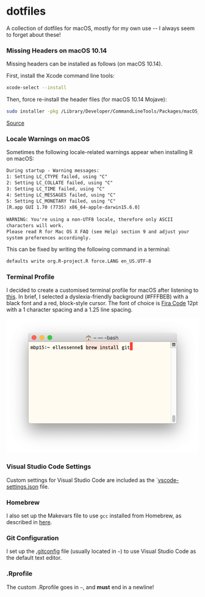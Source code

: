 # dotfiles

A collection of dotfiles for macOS, mostly for my own use -- I always seem to forget about these!

### Missing Headers on macOS 10.14

Missing headers can be installed as follows (on macOS 10.14).

First, install the Xcode command line tools:

```bash
xcode-select --install
```

Then, force re-install the header files (for macOS 10.14 Mojave):


```bash
sudo installer -pkg /Library/Developer/CommandLineTools/Packages/macOS_SDK_headers_for_macOS_10.14.pkg -target /
```

[Source](https://donatstudios.com/MojaveMissingHeaderFiles)

### Locale Warnings on macOS

Sometimes the following locale-related warnings appear when installing R on macOS:

```
During startup - Warning messages:
1: Setting LC_CTYPE failed, using "C"
2: Setting LC_COLLATE failed, using "C"
3: Setting LC_TIME failed, using "C"
4: Setting LC_MESSAGES failed, using "C"
5: Setting LC_MONETARY failed, using "C"
[R.app GUI 1.70 (7735) x86_64-apple-darwin15.6.0]

WARNING: You're using a non-UTF8 locale, therefore only ASCII characters will work.
Please read R for Mac OS X FAQ (see Help) section 9 and adjust your system preferences accordingly.
```

This can be fixed by writing the following command in a terminal:

```bash
defaults write org.R-project.R force.LANG en_US.UTF-8
```

### Terminal Profile

I decided to create a customised terminal profile for macOS after listening to [this](https://atp.fm/episodes/341).
In brief, I selected a dyslexia-friendly background (#FFFBEB) with a black font and a red, block-style cursor.
The font of choice is [Fira Code](https://github.com/tonsky/FiraCode) 12pt with a 1 character spacing and a 1.25 line spacing.

![ellessenne terminal screenshot](https://raw.githubusercontent.com/ellessenne/dotfiles/master/ellessenne-terminal.png)

### Visual Studio Code Settings

Custom settings for Visual Studio Code are included as the `[vscode-settings.json](https://raw.githubusercontent.com/ellessenne/dotfiles/master/vscode-settings.json) file.

### Homebrew

I also set up the Makevars file to use `gcc` installed from Homebrew, as described in [here](https://nistara.net/post/compile-issues-r/).

### Git Configuration

I set up the [.gitconfig](https://raw.githubusercontent.com/ellessenne/dotfiles/master/.gitconfig) file (usually located in `~`) to use Visual Studio Code as the default text editor.

### .Rprofile

The custom .Rprofile goes in `~`, and **must** end in a newline!
